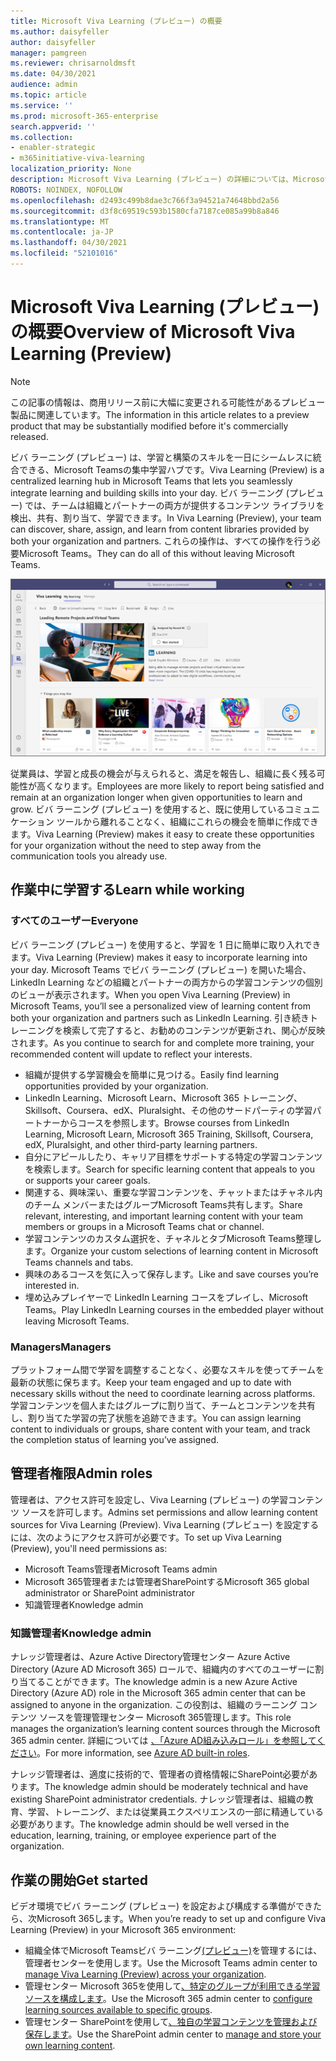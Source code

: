 ```yaml
---
title: Microsoft Viva Learning (プレビュー) の概要
ms.author: daisyfeller
author: daisyfeller
manager: pamgreen
ms.reviewer: chrisarnoldmsft
ms.date: 04/30/2021
audience: admin
ms.topic: article
ms.service: ''
ms.prod: microsoft-365-enterprise
search.appverid: ''
ms.collection:
- enabler-strategic
- m365initiative-viva-learning
localization_priority: None
description: Microsoft Viva Learning (プレビュー) の詳細については、Microsoft 365してください。
ROBOTS: NOINDEX, NOFOLLOW
ms.openlocfilehash: d2493c499b8dae3c766f3a94521a74648bbd2a56
ms.sourcegitcommit: d3f8c69519c593b1580cfa7187ce085a99b8a846
ms.translationtype: MT
ms.contentlocale: ja-JP
ms.lasthandoff: 04/30/2021
ms.locfileid: "52101016"
---
```

# <a name="overview-of-microsoft-viva-learning-preview"></a><span data-ttu-id="a7fb2-103">Microsoft Viva Learning (プレビュー) の概要</span><span class="sxs-lookup"><span data-stu-id="a7fb2-103">Overview of Microsoft Viva Learning (Preview)</span></span> 

> [!NOTE]
> <span data-ttu-id="a7fb2-104">この記事の情報は、商用リリース前に大幅に変更される可能性があるプレビュー製品に関連しています。</span><span class="sxs-lookup"><span data-stu-id="a7fb2-104">The information in this article relates to a preview product that may be substantially modified before it's commercially released.</span></span> 

<span data-ttu-id="a7fb2-105">ビバ ラーニング (プレビュー) は、学習と構築のスキルを一日にシームレスに統合できる、Microsoft Teamsの集中学習ハブです。</span><span class="sxs-lookup"><span data-stu-id="a7fb2-105">Viva Learning (Preview) is a centralized learning hub in Microsoft Teams that lets you seamlessly integrate learning and building skills into your day.</span></span> <span data-ttu-id="a7fb2-106">ビバ ラーニング (プレビュー) では、チームは組織とパートナーの両方が提供するコンテンツ ライブラリを検出、共有、割り当て、学習できます。</span><span class="sxs-lookup"><span data-stu-id="a7fb2-106">In Viva Learning (Preview), your team can discover, share, assign, and learn from content libraries provided by both your organization and partners.</span></span> <span data-ttu-id="a7fb2-107">これらの操作は、すべての操作を行う必要Microsoft Teams。</span><span class="sxs-lookup"><span data-stu-id="a7fb2-107">They can do all of this without leaving Microsoft Teams.</span></span>

   ![このページのビバ ラーニング (プレビュー) のTeams。](../media/learning/learning-home-teams.png)
 
<span data-ttu-id="a7fb2-109">従業員は、学習と成長の機会が与えられると、満足を報告し、組織に長く残る可能性が高くなります。</span><span class="sxs-lookup"><span data-stu-id="a7fb2-109">Employees are more likely to report being satisfied and remain at an organization longer when given opportunities to learn and grow.</span></span> <span data-ttu-id="a7fb2-110">ビバ ラーニング (プレビュー) を使用すると、既に使用しているコミュニケーション ツールから離れることなく、組織にこれらの機会を簡単に作成できます。</span><span class="sxs-lookup"><span data-stu-id="a7fb2-110">Viva Learning (Preview) makes it easy to create these opportunities for your organization without the need to step away from the communication tools you already use.</span></span>

## <a name="learn-while-working"></a><span data-ttu-id="a7fb2-111">作業中に学習する</span><span class="sxs-lookup"><span data-stu-id="a7fb2-111">Learn while working</span></span>

### <a name="everyone"></a><span data-ttu-id="a7fb2-112">すべてのユーザー</span><span class="sxs-lookup"><span data-stu-id="a7fb2-112">Everyone</span></span>

<span data-ttu-id="a7fb2-113">ビバ ラーニング (プレビュー) を使用すると、学習を 1 日に簡単に取り入れできます。</span><span class="sxs-lookup"><span data-stu-id="a7fb2-113">Viva Learning (Preview) makes it easy to incorporate learning into your day.</span></span> <span data-ttu-id="a7fb2-114">Microsoft Teams でビバ ラーニング (プレビュー) を開いた場合、LinkedIn Learning などの組織とパートナーの両方からの学習コンテンツの個別のビューが表示されます。</span><span class="sxs-lookup"><span data-stu-id="a7fb2-114">When you open Viva Learning (Preview) in Microsoft Teams, you’ll see a personalized view of learning content from both your organization and partners such as LinkedIn Learning.</span></span> <span data-ttu-id="a7fb2-115">引き続きトレーニングを検索して完了すると、お勧めのコンテンツが更新され、関心が反映されます。</span><span class="sxs-lookup"><span data-stu-id="a7fb2-115">As you continue to search for and complete more training, your recommended content will update to reflect your interests.</span></span>

- <span data-ttu-id="a7fb2-116">組織が提供する学習機会を簡単に見つける。</span><span class="sxs-lookup"><span data-stu-id="a7fb2-116">Easily find learning opportunities provided by your organization.</span></span>
- <span data-ttu-id="a7fb2-117">LinkedIn Learning、Microsoft Learn、Microsoft 365 トレーニング、Skillsoft、Coursera、edX、Pluralsight、その他のサードパーティの学習パートナーからコースを参照します。</span><span class="sxs-lookup"><span data-stu-id="a7fb2-117">Browse courses from LinkedIn Learning, Microsoft Learn, Microsoft 365 Training, Skillsoft, Coursera, edX, Pluralsight, and other third-party learning partners.</span></span>
- <span data-ttu-id="a7fb2-118">自分にアピールしたり、キャリア目標をサポートする特定の学習コンテンツを検索します。</span><span class="sxs-lookup"><span data-stu-id="a7fb2-118">Search for specific learning content that appeals to you or supports your career goals.</span></span>
- <span data-ttu-id="a7fb2-119">関連する、興味深い、重要な学習コンテンツを、チャットまたはチャネル内のチーム メンバーまたはグループMicrosoft Teams共有します。</span><span class="sxs-lookup"><span data-stu-id="a7fb2-119">Share relevant, interesting, and important learning content with your team members or groups in a Microsoft Teams chat or channel.</span></span>
- <span data-ttu-id="a7fb2-120">学習コンテンツのカスタム選択を、チャネルとタブMicrosoft Teams整理します。</span><span class="sxs-lookup"><span data-stu-id="a7fb2-120">Organize your custom selections of learning content in Microsoft Teams channels and tabs.</span></span>
- <span data-ttu-id="a7fb2-121">興味のあるコースを気に入って保存します。</span><span class="sxs-lookup"><span data-stu-id="a7fb2-121">Like and save courses you’re interested in.</span></span>
- <span data-ttu-id="a7fb2-122">埋め込みプレイヤーで LinkedIn Learning コースをプレイし、Microsoft Teams。</span><span class="sxs-lookup"><span data-stu-id="a7fb2-122">Play LinkedIn Learning courses in the embedded player without leaving Microsoft Teams.</span></span>

### <a name="managers"></a><span data-ttu-id="a7fb2-123">Managers</span><span class="sxs-lookup"><span data-stu-id="a7fb2-123">Managers</span></span>

<span data-ttu-id="a7fb2-124">プラットフォーム間で学習を調整することなく、必要なスキルを使ってチームを最新の状態に保ちます。</span><span class="sxs-lookup"><span data-stu-id="a7fb2-124">Keep your team engaged and up to date with necessary skills without the need to coordinate learning across platforms.</span></span> <span data-ttu-id="a7fb2-125">学習コンテンツを個人またはグループに割り当て、チームとコンテンツを共有し、割り当てた学習の完了状態を追跡できます。</span><span class="sxs-lookup"><span data-stu-id="a7fb2-125">You can assign learning content to individuals or groups, share content with your team, and track the completion status of learning you’ve assigned.</span></span>

## <a name="admin-roles"></a><span data-ttu-id="a7fb2-126">管理者権限</span><span class="sxs-lookup"><span data-stu-id="a7fb2-126">Admin roles</span></span>

<span data-ttu-id="a7fb2-127">管理者は、アクセス許可を設定し、Viva Learning (プレビュー) の学習コンテンツ ソースを許可します。</span><span class="sxs-lookup"><span data-stu-id="a7fb2-127">Admins set permissions and allow learning content sources for Viva Learning (Preview).</span></span> <span data-ttu-id="a7fb2-128">Viva Learning (プレビュー) を設定するには、次のようにアクセス許可が必要です。</span><span class="sxs-lookup"><span data-stu-id="a7fb2-128">To set up Viva Learning (Preview), you'll need permissions as:</span></span>

- <span data-ttu-id="a7fb2-129">Microsoft Teams管理者</span><span class="sxs-lookup"><span data-stu-id="a7fb2-129">Microsoft Teams admin</span></span>
- <span data-ttu-id="a7fb2-130">Microsoft 365管理者または管理者SharePointする</span><span class="sxs-lookup"><span data-stu-id="a7fb2-130">Microsoft 365 global administrator or SharePoint administrator</span></span>
- <span data-ttu-id="a7fb2-131">知識管理者</span><span class="sxs-lookup"><span data-stu-id="a7fb2-131">Knowledge admin</span></span>

### <a name="knowledge-admin"></a><span data-ttu-id="a7fb2-132">知識管理者</span><span class="sxs-lookup"><span data-stu-id="a7fb2-132">Knowledge admin</span></span>

<span data-ttu-id="a7fb2-133">ナレッジ管理者は、Azure Active Directory管理センター Azure Active Directory (Azure AD Microsoft 365) ロールで、組織内のすべてのユーザーに割り当てることができます。</span><span class="sxs-lookup"><span data-stu-id="a7fb2-133">The knowledge admin is a new Azure Active Directory (Azure AD) role in the Microsoft 365 admin center that can be assigned to anyone in the organization.</span></span> <span data-ttu-id="a7fb2-134">この役割は、組織のラーニング コンテンツ ソースを管理管理センター Microsoft 365管理します。</span><span class="sxs-lookup"><span data-stu-id="a7fb2-134">This role manages the organization’s learning content sources through the Microsoft 365 admin center.</span></span> <span data-ttu-id="a7fb2-135">詳細については [、「Azure AD組み込みロール」を参照してください](/azure/active-directory/roles/permissions-reference#knowledge-administrator)。</span><span class="sxs-lookup"><span data-stu-id="a7fb2-135">For more information, see [Azure AD built-in roles](/azure/active-directory/roles/permissions-reference#knowledge-administrator).</span></span>

<span data-ttu-id="a7fb2-136">ナレッジ管理者は、適度に技術的で、管理者の資格情報にSharePoint必要があります。</span><span class="sxs-lookup"><span data-stu-id="a7fb2-136">The knowledge admin should be moderately technical and have existing SharePoint administrator credentials.</span></span> <span data-ttu-id="a7fb2-137">ナレッジ管理者は、組織の教育、学習、トレーニング、または従業員エクスペリエンスの一部に精通している必要があります。</span><span class="sxs-lookup"><span data-stu-id="a7fb2-137">The knowledge admin should be well versed in the education, learning, training, or employee experience part of the organization.</span></span>

## <a name="get-started"></a><span data-ttu-id="a7fb2-138">作業の開始</span><span class="sxs-lookup"><span data-stu-id="a7fb2-138">Get started</span></span>

<span data-ttu-id="a7fb2-139">ビデオ環境でビバ ラーニング (プレビュー) を設定および構成する準備ができたら、次Microsoft 365します。</span><span class="sxs-lookup"><span data-stu-id="a7fb2-139">When you’re ready to set up and configure Viva Learning (Preview) in your Microsoft 365 environment:</span></span>

- <span data-ttu-id="a7fb2-140">組織全体でMicrosoft Teamsビバ ラーニング[(プレビュー)](set-up-teams-admin-center.md)を管理するには、管理者センターを使用します。</span><span class="sxs-lookup"><span data-stu-id="a7fb2-140">Use the Microsoft Teams admin center to [manage Viva Learning (Preview) across your organization](set-up-teams-admin-center.md).</span></span>
- <span data-ttu-id="a7fb2-141">管理センター Microsoft 365を使用して[、特定のグループが利用できる学習ソースを構成します](content-sources-365-admin-center.md)。</span><span class="sxs-lookup"><span data-stu-id="a7fb2-141">Use the Microsoft 365 admin center to [configure learning sources available to specific groups](content-sources-365-admin-center.md).</span></span>
- <span data-ttu-id="a7fb2-142">管理センター SharePointを使用して[、独自の学習コンテンツを管理および保存します](configure-sharepoint-content-source.md)。</span><span class="sxs-lookup"><span data-stu-id="a7fb2-142">Use the SharePoint admin center to [manage and store your own learning content](configure-sharepoint-content-source.md).</span></span>




